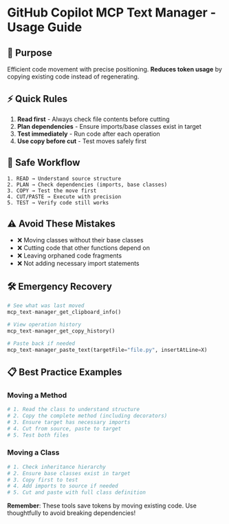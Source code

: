 # GitHub Copilot MCP Text Manager - Usage Guide

## 🎯 Purpose
Efficient code movement with precise positioning. **Reduces token usage** by copying existing code instead of regenerating.

## ⚡ Quick Rules
1. **Read first** - Always check file contents before cutting
2. **Plan dependencies** - Ensure imports/base classes exist in target
3. **Test immediately** - Run code after each operation
4. **Use copy before cut** - Test moves safely first

## 🔧 Safe Workflow
```
1. READ → Understand source structure
2. PLAN → Check dependencies (imports, base classes)  
3. COPY → Test the move first
4. CUT/PASTE → Execute with precision
5. TEST → Verify code still works
```

## ⚠️ Avoid These Mistakes
- ❌ Moving classes without their base classes
- ❌ Cutting code that other functions depend on
- ❌ Leaving orphaned code fragments
- ❌ Not adding necessary import statements

## 🛠️ Emergency Recovery
```python
# See what was last moved
mcp_text-manager_get_clipboard_info()

# View operation history  
mcp_text-manager_get_copy_history()

# Paste back if needed
mcp_text-manager_paste_text(targetFile="file.py", insertAtLine=X)
```

## 📋 Best Practice Examples

### Moving a Method
```python
# 1. Read the class to understand structure
# 2. Copy the complete method (including decorators)
# 3. Ensure target has necessary imports
# 4. Cut from source, paste to target
# 5. Test both files
```

### Moving a Class
```python
# 1. Check inheritance hierarchy
# 2. Ensure base classes exist in target
# 3. Copy first to test
# 4. Add imports to source if needed
# 5. Cut and paste with full class definition
```

**Remember**: These tools save tokens by moving existing code. Use thoughtfully to avoid breaking dependencies!
